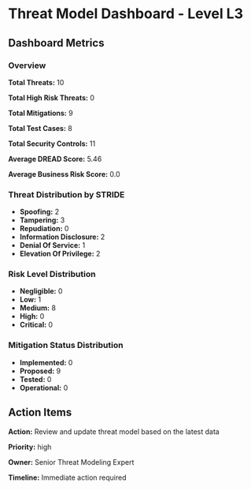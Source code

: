 # Threat Model Dashboard - Level L3 

## Dashboard Metrics

### Overview

**Total Threats:** 10

**Total High Risk Threats:** 0

**Total Mitigations:** 9

**Total Test Cases:** 8

**Total Security Controls:** 11

**Average DREAD Score:** 5.46

**Average Business Risk Score:** 0.0

### Threat Distribution by STRIDE

- **Spoofing:** 2
- **Tampering:** 3
- **Repudiation:** 0
- **Information Disclosure:** 2
- **Denial Of Service:** 1
- **Elevation Of Privilege:** 2

### Risk Level Distribution

- **Negligible:** 0
- **Low:** 1
- **Medium:** 8
- **High:** 0
- **Critical:** 0

### Mitigation Status Distribution

- **Implemented:** 0
- **Proposed:** 9
- **Tested:** 0
- **Operational:** 0

## Action Items

**Action:** Review and update threat model based on the latest data

**Priority:** high

**Owner:** Senior Threat Modeling Expert

**Timeline:** Immediate action required

